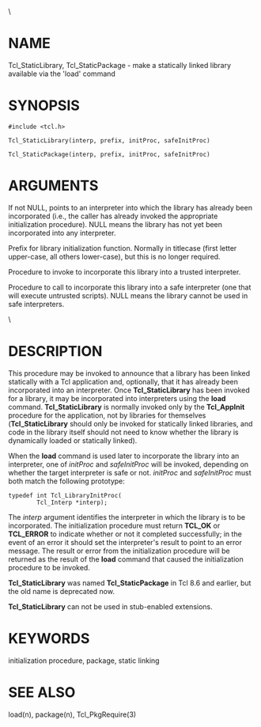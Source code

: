 \

# NAME

Tcl_StaticLibrary, Tcl_StaticPackage - make a statically linked library
available via the \'load\' command

# SYNOPSIS

    #include <tcl.h>

    Tcl_StaticLibrary(interp, prefix, initProc, safeInitProc)

    Tcl_StaticPackage(interp, prefix, initProc, safeInitProc)

# ARGUMENTS

If not NULL, points to an interpreter into which the library has already
been incorporated (i.e., the caller has already invoked the appropriate
initialization procedure). NULL means the library has not yet been
incorporated into any interpreter.

Prefix for library initialization function. Normally in titlecase (first
letter upper-case, all others lower-case), but this is no longer
required.

Procedure to invoke to incorporate this library into a trusted
interpreter.

Procedure to call to incorporate this library into a safe interpreter
(one that will execute untrusted scripts). NULL means the library cannot
be used in safe interpreters.

\

# DESCRIPTION

This procedure may be invoked to announce that a library has been linked
statically with a Tcl application and, optionally, that it has already
been incorporated into an interpreter. Once **Tcl_StaticLibrary** has
been invoked for a library, it may be incorporated into interpreters
using the **load** command. **Tcl_StaticLibrary** is normally invoked
only by the **Tcl_AppInit** procedure for the application, not by
libraries for themselves (**Tcl_StaticLibrary** should only be invoked
for statically linked libraries, and code in the library itself should
not need to know whether the library is dynamically loaded or statically
linked).

When the **load** command is used later to incorporate the library into
an interpreter, one of *initProc* and *safeInitProc* will be invoked,
depending on whether the target interpreter is safe or not. *initProc*
and *safeInitProc* must both match the following prototype:

    typedef int Tcl_LibraryInitProc(
            Tcl_Interp *interp);

The *interp* argument identifies the interpreter in which the library is
to be incorporated. The initialization procedure must return **TCL_OK**
or **TCL_ERROR** to indicate whether or not it completed successfully;
in the event of an error it should set the interpreter\'s result to
point to an error message. The result or error from the initialization
procedure will be returned as the result of the **load** command that
caused the initialization procedure to be invoked.

**Tcl_StaticLibrary** was named **Tcl_StaticPackage** in Tcl 8.6 and
earlier, but the old name is deprecated now.

**Tcl_StaticLibrary** can not be used in stub-enabled extensions.

# KEYWORDS

initialization procedure, package, static linking

# SEE ALSO

load(n), package(n), Tcl_PkgRequire(3)
